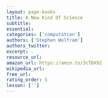 ```yaml
---
layout: page-books
title: A New Kind Of Science
subtitle: 
essential: 
categories: ['computation']
authors: ['Stephen Wolfram']
authors_twitter: 
excerpt: .
resource_url: 
amazon_url: https://amzn.to/3cTDX92
wikipedia_url: 
free_url: 
rating_order: 5
lesson: ['']
---
```

